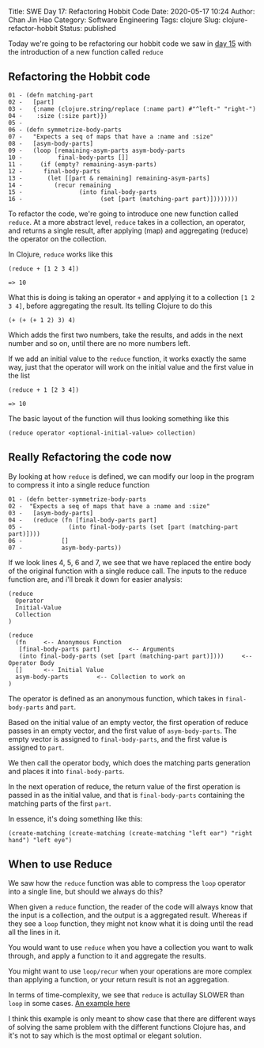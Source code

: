Title: SWE Day 17: Refactoring Hobbit Code
Date: 2020-05-17 10:24
Author: Chan Jin Hao
Category: Software Engineering
Tags: clojure
Slug: clojure-refactor-hobbit
Status: published


Today we're going to be refactoring our hobbit code we saw in [day 15](https://www.osfork.com/clojure-example-program.html#clojure-example-program) with the introduction of a new function called `reduce`


## Refactoring the Hobbit code

```
01 - (defn matching-part
02 -   [part]
03 -   {:name (clojure.string/replace (:name part) #"^left-" "right-")
04 -    :size (:size part)})
05 -
06 - (defn symmetrize-body-parts
07 -   "Expects a seq of maps that have a :name and :size"
08 -   [asym-body-parts]
09 -   (loop [remaining-asym-parts asym-body-parts
10 -          final-body-parts []]
11 -     (if (empty? remaining-asym-parts)
12 -      final-body-parts
13 -       (let [[part & remaining] remaining-asym-parts]
14 -         (recur remaining
15 -                (into final-body-parts
16 -                      (set [part (matching-part part)])))))))
```


To refactor the code, we're going to introduce one new function called `reduce`. At a more abstract level, `reduce` takes in a collection, an operator, and returns a single result, after applying (map) and aggregating (reduce) the operator on the collection.

In Clojure, `reduce` works like this 

```
(reduce + [1 2 3 4])

=> 10
```

What this is doing is taking an operator `+` and applying it to a collection `[1 2 3 4]`, before aggregating the result. Its telling Clojure to do this

`(+ (+ (+ 1 2) 3) 4)`

Which adds the first two numbers, take the results, and adds in the next number and so on, until there are no more numbers left.

If we add an initial value to the `reduce` function, it works exactly the same way, just that the operator will work on the initial value and the first value in the list


```
(reduce + 1 [2 3 4])

=> 10
```

The basic layout of the function will thus looking something like this

`(reduce operator <optional-initial-value> collection)`

## Really Refactoring the code now

By looking at how `reduce` is defined, we can modify our loop in the program to compress it into a single reduce function

```
01 - (defn better-symmetrize-body-parts
02 -  "Expects a seq of maps that have a :name and :size"
03 -   [asym-body-parts]
04 -   (reduce (fn [final-body-parts part]
05 -             (into final-body-parts (set [part (matching-part part)])))
06 -           []
07 -           asym-body-parts))
```

If we look lines 4, 5, 6 and 7, we see that we have replaced the entire body of the original function with a single reduce call. The inputs to the reduce function are, and i'll break it down for easier analysis:

```
(reduce
  Operator
  Initial-Value
  Collection
)

(reduce
  (fn     <-- Anonymous Function
   [final-body-parts part]        <-- Arguments
   (into final-body-parts (set [part (matching-part part)])))     <-- Operator Body
  []      <-- Initial Value
  asym-body-parts        <-- Collection to work on
)
```

The operator is defined as an anonymous function, which takes in `final-body-parts` and `part`.

Based on the initial value of an empty vector, the first operation of reduce passes in an empty vector, and the first value of `asym-body-parts`. The empty vector is assigned to `final-body-parts`, and the first value is assigned to `part`.

We then call the operator body, which does the matching parts generation and places it into `final-body-parts`.

In the next operation of reduce, the return value of the first operation is passed in as the initial value, and that is `final-body-parts` containing the matching parts of the first `part`.

In essence, it's doing something like this:

`(create-matching (create-matching (create-matching "left ear") "right hand") "left eye")`

## When to use Reduce

We saw how the `reduce` function was able to compress the `loop` operator into a single line, but should we always do this?

When given a `reduce` function, the reader of the code will always know that the input is a collection, and the output is a aggregated result. Whereas if they see a `loop` function, they might not know what it is doing until the read all the lines in it.

You would want to use `reduce` when you have a collection you want to walk through, and apply a function to it and aggregate the results.

You might want to use `loop/recur` when your operations are more complex than applying a function, or your return result is not an aggregation.

In terms of time-complexity, we see that `reduce` is actullay SLOWER than `loop` in some cases. [An example here](https://hackernoon.com/faster-clojure-reduce-57a104448ea4)

I think this example is only meant to show case that there are different ways of solving the same problem with the different functions Clojure has, and it's not to say which is the most optimal or elegant solution.

